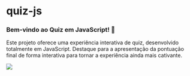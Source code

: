 # quiz-js

<h3>Bem-vindo ao Quiz em JavaScript! 🚀</h3>
<p>Este projeto oferece uma experiência interativa de quiz, desenvolvido totalmente em JavaScript. Destaque para a apresentação da pontuação final de forma interativa para tornar a experiência ainda mais cativante.</p>
<img src ='https://github.com/MatheusZamo/quiz-js/assets/78445566/24592ab7-d5c9-4330-90ce-4623bc687c44'/>

